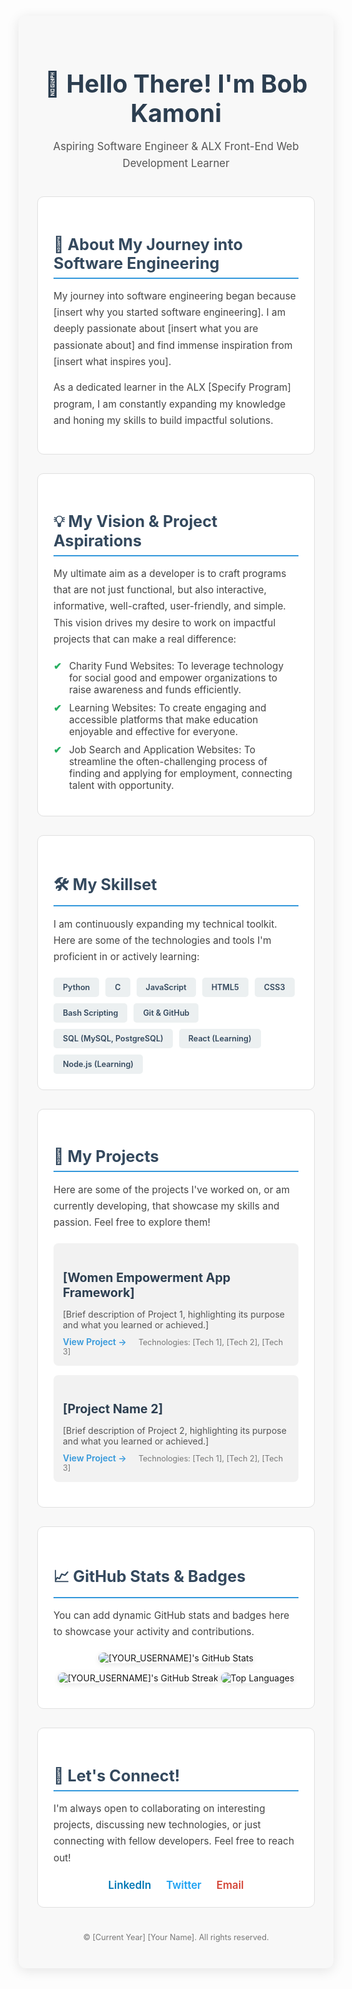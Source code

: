 <div style="font-family: 'Inter', sans-serif; max-width: 900px; margin: 20px auto; padding: 30px; border-radius: 12px; background-color: #f8f8f8; box-shadow: 0 4px 20px rgba(0, 0, 0, 0.1);">

<div style="text-align: center; margin-bottom: 40px;"> <h1 style="color: #2c3e50; font-size: 2.8em; margin-bottom: 10px; font-weight: 700;">👋 Hello There! I'm Bob Kamoni</h1> <p style="color: #555; font-size: 1.2em; line-height: 1.6;">Aspiring Software Engineer & ALX Front-End Web Development Learner</p> </div>

<div style="background-color: #ffffff; padding: 25px; border-radius: 10px; margin-bottom: 30px; border: 1px solid #e0e0e0;">
<h2 style="color: #34495e; font-size: 1.8em; margin-bottom: 15px; border-bottom: 2px solid #3498db; padding-bottom: 8px;">🚀 About My Journey into Software Engineering</h2>
<p style="color: #444; line-height: 1.7; font-size: 1.1em;">
My journey into software engineering began because [insert why you started software engineering]. I am deeply passionate about [insert what you are passionate about] and find immense inspiration from [insert what inspires you].
</p>
<p style="color: #444; line-height: 1.7; font-size: 1.1em; margin-top: 15px;">
As a dedicated learner in the ALX [Specify Program] program, I am constantly expanding my knowledge and honing my skills to build impactful solutions.
</p>
</div>

<div style="background-color: #ffffff; padding: 25px; border-radius: 10px; margin-bottom: 30px; border: 1px solid #e0e0e0;">
<h2 style="color: #34495e; font-size: 1.8em; margin-bottom: 15px; border-bottom: 2px solid #3498db; padding-bottom: 8px;">💡 My Vision & Project Aspirations</h2>
<p style="color: #444; line-height: 1.7; font-size: 1.1em;">
My ultimate aim as a developer is to craft programs that are not just functional, but also interactive, informative, well-crafted, user-friendly, and simple. This vision drives my desire to work on impactful projects that can make a real difference:
</p>
<ul style="list-style-type: none; padding: 0; margin-top: 20px;">
<li style="margin-bottom: 10px; padding-left: 25px; position: relative; color: #444; font-size: 1.1em;">
<span style="position: absolute; left: 0; color: #27ae60; font-weight: bold;">✔</span> Charity Fund Websites: To leverage technology for social good and empower organizations to raise awareness and funds efficiently.
</li>
<li style="margin-bottom: 10px; padding-left: 25px; position: relative; color: #444; font-size: 1.1em;">
<span style="position: absolute; left: 0; color: #27ae60; font-weight: bold;">✔</span> Learning Websites: To create engaging and accessible platforms that make education enjoyable and effective for everyone.
</li>
<li style="margin-bottom: 10px; padding-left: 25px; position: relative; color: #444; font-size: 1.1em;">
<span style="position: absolute; left: 0; color: #27ae60; font-weight: bold;">✔</span> Job Search and Application Websites: To streamline the often-challenging process of finding and applying for employment, connecting talent with opportunity.
</li>
</ul>
</div>

<div style="background-color: #ffffff; padding: 25px; border-radius: 10px; margin-bottom: 30px; border: 1px solid #e0e0e0;">
<h2 style="color: #34495e; font-size: 1.8em; margin-bottom: 15px; border-bottom: 2px solid #3498db; padding-bottom: 8px;">🛠️ My Skillset</h2>
<p style="color: #444; line-height: 1.7; font-size: 1.1em;">
I am continuously expanding my technical toolkit. Here are some of the technologies and tools I'm proficient in or actively learning:
</p>
<div style="display: flex; flex-wrap: wrap; gap: 10px; margin-top: 20px;">
<span style="background-color: #ecf0f1; color: #34495e; padding: 8px 15px; border-radius: 5px; font-weight: 600; font-size: 0.9em;">Python</span>
<span style="background-color: #ecf0f1; color: #34495e; padding: 8px 15px; border-radius: 5px; font-weight: 600; font-size: 0.9em;">C</span>
<span style="background-color: #ecf0f1; color: #34495e; padding: 8px 15px; border-radius: 5px; font-weight: 600; font-size: 0.9em;">JavaScript</span>
<span style="background-color: #ecf0f1; color: #34495e; padding: 8px 15px; border-radius: 5px; font-weight: 600; font-size: 0.9em;">HTML5</span>
<span style="background-color: #ecf0f1; color: #34495e; padding: 8px 15px; border-radius: 5px; font-weight: 600; font-size: 0.9em;">CSS3</span>
<span style="background-color: #ecf0f1; color: #34495e; padding: 8px 15px; border-radius: 5px; font-weight: 600; font-size: 0.9em;">Bash Scripting</span>
<span style="background-color: #ecf0f1; color: #34495e; padding: 8px 15px; border-radius: 5px; font-weight: 600; font-size: 0.9em;">Git & GitHub</span>
<span style="background-color: #ecf0f1; color: #34495e; padding: 8px 15px; border-radius: 5px; font-weight: 600; font-size: 0.9em;">SQL (MySQL, PostgreSQL)</span>
<span style="background-color: #ecf0f1; color: #34495e; padding: 8px 15px; border-radius: 5px; font-weight: 600; font-size: 0.9em;">React (Learning)</span>
<span style="background-color: #ecf0f1; color: #34495e; padding: 8px 15px; border-radius: 5px; font-weight: 600; font-size: 0.9em;">Node.js (Learning)</span>
<!-- Add more skills as you acquire them! -->
</div>
</div>

<div style="background-color: #ffffff; padding: 25px; border-radius: 10px; margin-bottom: 30px; border: 1px solid #e0e0e0;"> <h2 style="color: #34495e; font-size: 1.8em; margin-bottom: 15px; border-bottom: 2px solid #3498db; padding-bottom: 8px;">🌟 My Projects</h2> <p style="color: #444; line-height: 1.7; font-size: 1.1em;"> Here are some of the projects I've worked on, or am currently developing, that showcase my skills and passion. Feel free to explore them! </p> <ul style="list-style-type: none; padding: 0; margin-top: 20px;"> <li style="margin-bottom: 15px; padding: 15px; background-color: #f2f2f2; border-radius: 8px;"> <h3 style="color: #2c3e50; font-size: 1.4em; margin-bottom: 8px;">[Women Empowerment App Framework]</h3> <p style="color: #555; font-size: 1em; margin-bottom: 10px;">[Brief description of Project 1, highlighting its purpose and what you learned or achieved.]</p> <a href="[Link to Project 1 Repo]" style="color: #3498db; text-decoration: none; font-weight: 600;">View Project &rarr;</a> <span style="margin-left: 15px; color: #777; font-size: 0.9em;">Technologies: [Tech 1], [Tech 2], [Tech 3]</span> </li> <li style="margin-bottom: 15px; padding: 15px; background-color: #f2f2f2; border-radius: 8px;"> <h3 style="color: #2c3e50; font-size: 1.4em; margin-bottom: 8px;">[Project Name 2]</h3> <p style="color: #555; font-size: 1em; margin-bottom: 10px;">[Brief description of Project 2, highlighting its purpose and what you learned or achieved.]</p> <a href="[Link to Project 2 Repo]" style="color: #3498db; text-decoration: none; font-weight: 600;">View Project &rarr;</a> <span style="margin-left: 15px; color: #777; font-size: 0.9em;">Technologies: [Tech 1], [Tech 2], [Tech 3]</span> </li> <!-- Add more project entries as you complete them --> </ul> </div>

<div style="background-color: #ffffff; padding: 25px; border-radius: 10px; margin-bottom: 30px; border: 1px solid #e0e0e0;">
<h2 style="color: #34495e; font-size: 1.8em; margin-bottom: 15px; border-bottom: 2px solid #3498db; padding-bottom: 8px;">📈 GitHub Stats & Badges</h2>
<p style="color: #444; line-height: 1.7; font-size: 1.1em;">
You can add dynamic GitHub stats and badges here to showcase your activity and contributions.
</p>
<div style="text-align: center; margin-top: 20px;">
<!-- Example GitHub Stats (replace [YOUR_USERNAME] with your actual GitHub username) -->
<img src="https://github-readme-stats.vercel.app/api?username=[YOUR_USERNAME]&show_icons=true&theme=blue-green" alt="[YOUR_USERNAME]'s GitHub Stats" style="max-width: 100%; height: auto; margin-bottom: 15px; border-radius: 8px; box-shadow: 0 2px 8px rgba(0,0,0,0.1);" />
<img src="https://github-readme-streak-stats.herokuapp.com/?user=[YOUR_USERNAME]&theme=blue-green" alt="[YOUR_USERNAME]'s GitHub Streak" style="max-width: 100%; height: auto; margin-bottom: 15px; border-radius: 8px; box-shadow: 0 2px 8px rgba(0,0,0,0.1);" />
<img src="https://github-readme-stats.vercel.app/api/top-langs/?username=[YOUR_USERNAME]&layout=compact&theme=blue-green" alt="Top Languages" style="max-width: 100%; height: auto; border-radius: 8px; box-shadow: 0 2px 8px rgba(0,0,0,0.1);" />
<!-- Add more badges as desired, e.g., skill badges from shields.io -->
</div>
</div>

<div style="background-color: #ffffff; padding: 25px; border-radius: 10px; border: 1px solid #e0e0e0;">
<h2 style="color: #34495e; font-size: 1.8em; margin-bottom: 15px; border-bottom: 2px solid #3498db; padding-bottom: 8px;">🤝 Let's Connect!</h2>
<p style="color: #444; line-height: 1.7; font-size: 1.1em;">
I'm always open to collaborating on interesting projects, discussing new technologies, or just connecting with fellow developers. Feel free to reach out!
</p>
<div style="margin-top: 20px; text-align: center;">
<a href="https://linkedin.com/in/[YourLinkedInProfile]" target="_blank" style="display: inline-block; margin: 0 10px; text-decoration: none; color: #0077B5; font-size: 1.2em; font-weight: 600;">LinkedIn</a>
<a href="https://twitter.com/[YourTwitterHandle]" target="_blank" style="display: inline-block; margin: 0 10px; text-decoration: none; color: #1DA1F2; font-size: 1.2em; font-weight: 600;">Twitter</a>
<a href="mailto:[YourEmailAddress]" style="display: inline-block; margin: 0 10px; text-decoration: none; color: #D44638; font-size: 1.2em; font-weight: 600;">Email</a>
<!-- Add more social links as needed -->
</div>
</div>

<p style="text-align: center; color: #777; font-size: 0.9em; margin-top: 40px;">
&copy; [Current Year] [Your Name]. All rights reserved.
</p>

</div>
